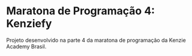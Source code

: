 # Maratona de Programação 4: Kenziefy
Projeto desenvolvido na parte 4 da maratona de programação da Kenzie Academy Brasil.

